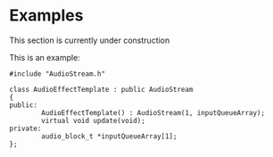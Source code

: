 # Examples

This section is currently under construction

This is an example:

```
#include "AudioStream.h"

class AudioEffectTemplate : public AudioStream
{
public:
        AudioEffectTemplate() : AudioStream(1, inputQueueArray);
        virtual void update(void);
private:
        audio_block_t *inputQueueArray[1];
};
```

